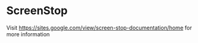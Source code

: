 # ScreenStop

Visit https://sites.google.com/view/screen-stop-documentation/home for more information
